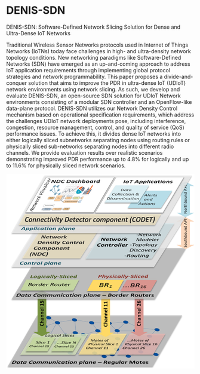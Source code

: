 # DENIS-SDN
DENIS-SDN: Software-Defined Network Slicing Solution for Dense and Ultra-Dense IoT Networks

Traditional Wireless Sensor Networks protocols used in Internet of Things Networks (IoTNs) today face challenges in high- and ultra-density network topology conditions. New networking paradigms like Software-Defined Networks (SDN) have emerged as an up-and-coming approach to address IoT application requirements through implementing global protocol strategies and network programmability. This paper proposes a divide-and-conquer solution that aims to improve the PDR in ultra-dense IoT (UDIoT) network environments using network slicing. As such, we develop and evaluate DENIS-SDN, an open-source SDN solution for UDIoT Network environments consisting of a modular SDN controller and an OpenFlow-like data-plane protocol. DENIS-SDN utilizes our Network Density Control mechanism based on operational specification requirements, which address the challenges UDIoT network deployments pose, including interference, congestion, resource management, control, and quality of service (QoS) performance issues. To achieve this, it divides dense IoT networks into either logically sliced subnetworks separating nodes using routing rules or physically sliced sub-networks separating nodes into different radio channels. We provide evaluation results over realistic scenarios demonstrating improved PDR performance up to 4.8% for logically and up to 11.6% for physically sliced network scenarios.

![DENIS-SDN Architecture](./images/theod02-Architecture.png)

